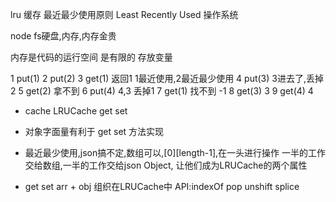 lru 缓存 最近最少使用原则
Least Recently Used
操作系统 

node fs硬盘,内存,内存金贵

内存是代码的运行空间 是有限的
存放变量

1   put(1)
2   put(2)
3   get(1) 返回1 1最近使用,2最近最少使用
4   put(3) 3进去了,丢掉2
5   get(2) 拿不到
6   put(4) 4,3    丢掉1
7   get(1) 找不到   -1
8   get(3)  3
9   get(4)  4
 
- cache   LRUCache
  get
  set

- 对象字面量有利于 get set 方法实现
- 最近最少使用,json搞不定,数组可以,[0][length-1],在一头进行操作
  一半的工作交给数组,一半的工作交给json Object,
  让他们成为LRUCache的两个属性

- get set arr + obj 组织在LRUCache中
  API:indexOf   pop  unshift   splice